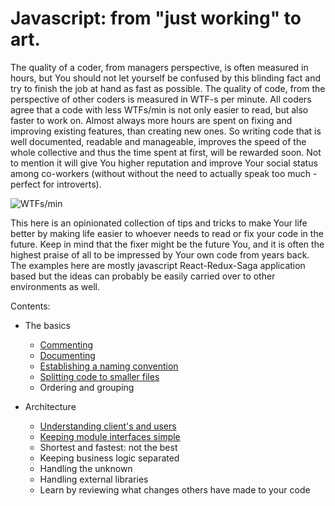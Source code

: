 # Javascript: from "just working" to art.

The quality of a coder, from managers perspective, is often measured in hours, but You should not let yourself be
confused by this blinding fact and try to finish the job at hand as fast as possible. The quality of code, from the
perspective of other coders is measured in WTF-s per minute. All coders agree that a code with less WTFs/min is not only
easier to read, but also faster to work on. Almost always more hours are spent on fixing and improving existing features,
than creating new ones. So writing code that is well documented, readable and manageable, improves the speed of the
whole collective and thus the time spent at first, will be rewarded soon. Not to mention it will give You higher
reputation and improve Your social status among co-workers (without without the need to actually speak too much - perfect
for introverts).

![WTFs/min](https://i.imgur.com/J1svNp7.jpg)

This here is an opinionated collection of tips and tricks to make Your life better by making life easier to whoever
needs to read or fix your code in the future. Keep in mind that the fixer might be the future You, and it is often the
highest praise of all to be impressed by Your own code from years back. The examples here are mostly javascript
React-Redux-Saga application based but the ideas can probably be easily carried over to other environments as well. 

Contents:

* The basics
  * [Commenting](./Basics/Commenting.md)
  * [Documenting](./Basics/Documenting.md)
  * [Establishing a naming convention](./Basics/Naming_functions_and_variables.md)
  * [Splitting code to smaller files](./Basics/Splitting_code.md)
  * Ordering and grouping
  
* Architecture
  * [Understanding client's and users](./Architecture/Understanding_your_client_and_user.md)
  * [Keeping module interfaces simple](./Architecture/Keeping_module_interfaces_simple.md)
  * Shortest and fastest: not the best
  * Keeping business logic separated
  * Handling the unknown
  * Handling external libraries
  * Learn by reviewing what changes others have made to your code
